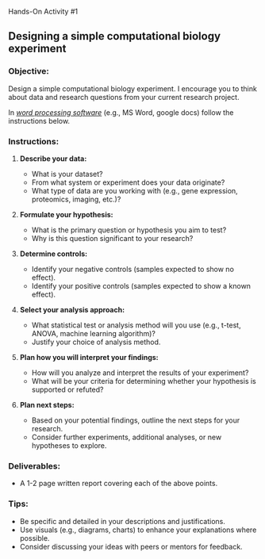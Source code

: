 Hands-On Activity #1
## Designing a simple computational biology experiment

### **Objective:**
Design a simple computational biology experiment. I encourage you to think about data and research questions from your current research project.

In <u>_word processing software_</u> (e.g., MS Word, google docs) follow the instructions below. 

### **Instructions:**
1. **Describe your data:**
    - What is your dataset?
    - From what system or experiment does your data originate?
    - What type of data are you working with (e.g., gene expression, proteomics,
imaging, etc.)?

2. **Formulate your hypothesis:**
    - What is the primary question or hypothesis you aim to test?
    - Why is this question significant to your research?

3. **Determine controls:**
    - Identify your negative controls (samples expected to show no effect).
    - Identify your positive controls (samples expected to show a known effect).

4. **Select your analysis approach:**
    - What statistical test or analysis method will you use (e.g., t-test, ANOVA, machine learning algorithm)?
    - Justify your choice of analysis method.

5. **Plan how you will interpret your findings:**
    - How will you analyze and interpret the results of your experiment?
    - What will be your criteria for determining whether your hypothesis is supported or refuted?

6. **Plan next steps:**
    - Based on your potential findings, outline the next steps for your research.
    - Consider further experiments, additional analyses, or new hypotheses to explore.

### **Deliverables:**

- A 1-2 page written report covering each of the above points.

### **Tips:**

- Be specific and detailed in your descriptions and justifications.
- Use visuals (e.g., diagrams, charts) to enhance your explanations where possible.
- Consider discussing your ideas with peers or mentors for feedback.